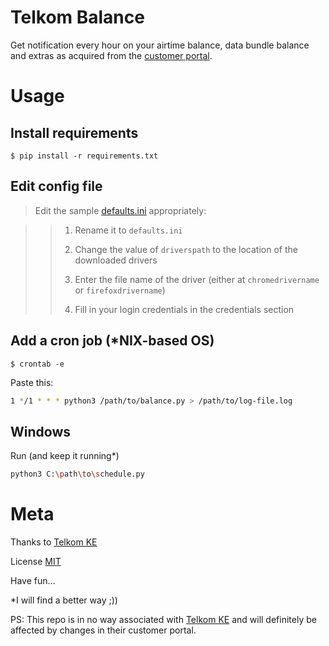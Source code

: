 # Telkom Balance

Get notification every hour on your airtime balance, data bundle balance and extras as acquired from the [customer portal](http://myaccount.telkom.co.ke).

# Usage

## Install requirements

`$ pip install -r requirements.txt`

## Edit config file

>Edit the sample [defaults.ini](sampledefaults.ini) appropriately:


>> 1. Rename it to `defaults.ini`
>>
>> 2. Change the value of `driverspath` to the location of the downloaded drivers
>>
>> 3. Enter the file name of the driver (either at `chromedrivername` or `firefoxdrivername`)
>>
>> 4. Fill in your login credentials in the credentials section

## Add a cron job (*NIX-based OS)
`$ crontab -e`

Paste this:

```bash
1 */1 * * * python3 /path/to/balance.py > /path/to/log-file.log
```

## Windows
Run (and keep it running*)

```bash
python3 C:\path\to\schedule.py
```

# Meta

Thanks to [Telkom KE](http://telkom.co.ke/)

License [MIT](LICENSE)

Have fun...

*I will find a better way ;))

PS: This repo is in no way associated with [Telkom KE](http://telkom.co.ke/) and will definitely be affected by changes in their customer portal.



